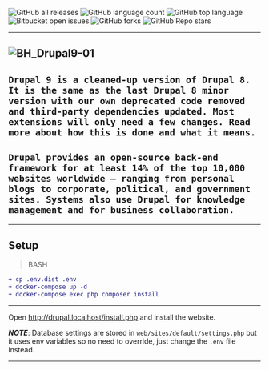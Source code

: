 ![GitHub all releases](https://img.shields.io/github/downloads/{Roman-jx}/{drupal_9_prj}/total)
![GitHub language count](https://img.shields.io/github/languages/count/{Roman-jx}/{drupal_9_prj}) 
![GitHub top language](https://img.shields.io/github/languages/top/{Roman-jx}/{drupal_9_prj}?color=yellow) 
![Bitbucket open issues](https://img.shields.io/bitbucket/issues/{Roman-jx}/{drupal_9_prj})
![GitHub forks](https://img.shields.io/github/forks/{Roman-jx}/{drupal_9_prj}?style=social)
![GitHub Repo stars](https://img.shields.io/github/stars/{Roman-jx}/{drupal_9_prj}?style=social)

-----------------------------------------------------------------------------------------------------------------------------------------------------------------
![BH_Drupal9-01](https://user-images.githubusercontent.com/73672879/162577161-740fe7d5-a94e-4f37-b299-a164b34e5224.jpeg)
-----------------------------------------------------------------------------------------------------------------------------------------------------------------
```Drupal 9 is a cleaned-up version of Drupal 8. It is the same as the last Drupal 8 minor version with our own deprecated code removed and third-party dependencies updated. Most extensions will only need a few changes. Read more about how this is done and what it means.```
-----------------------------------------------------------------------------------------------------------------------------------------------------------------
```Drupal provides an open-source back-end framework for at least 14% of the top 10,000 websites worldwide – ranging from personal blogs to corporate, political, and government sites. Systems also use Drupal for knowledge management and for business collaboration.```
-----------------------------------------------------------------------------------------------------------------------------------------------------------------

-----------------------------------------------------------------------------------------------------------------------------------------------------------------
## Setup

>BASH
```diff
+ cp .env.dist .env
+ docker-compose up -d
+ docker-compose exec php composer install
```
-----------------------------------------------------------------------------------------------------------------------------------------------------------------

Open http://drupal.localhost/install.php and install the website.

**_NOTE_**:
Database settings are stored in `web/sites/default/settings.php` but it uses env variables so no need to override, just change the `.env` file instead.

-----------------------------------------------------------------------------------------------------------------------------------------------------------------
